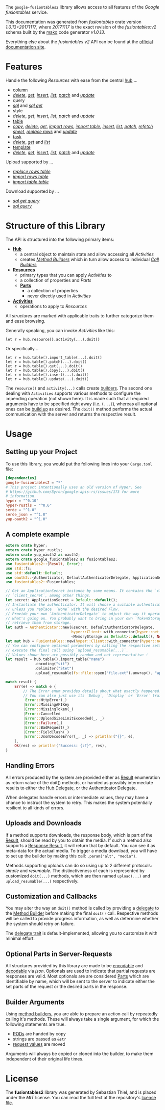 <!---
DO NOT EDIT !
This file was generated automatically from 'src/mako/api/README.md.mako'
DO NOT EDIT !
-->
The `google-fusiontables2` library allows access to all features of the *Google fusiontables* service.

This documentation was generated from *fusiontables* crate version *1.0.13+20171117*, where *20171117* is the exact revision of the *fusiontables:v2* schema built by the [mako](http://www.makotemplates.org/) code generator *v1.0.13*.

Everything else about the *fusiontables* *v2* API can be found at the
[official documentation site](https://developers.google.com/fusiontables).
# Features

Handle the following *Resources* with ease from the central [hub](https://docs.rs/google-fusiontables2/1.0.13+20171117/google_fusiontables2/struct.Fusiontables.html) ... 

* [column](https://docs.rs/google-fusiontables2/1.0.13+20171117/google_fusiontables2/struct.Column.html)
 * [*delete*](https://docs.rs/google-fusiontables2/1.0.13+20171117/google_fusiontables2/struct.ColumnDeleteCall.html), [*get*](https://docs.rs/google-fusiontables2/1.0.13+20171117/google_fusiontables2/struct.ColumnGetCall.html), [*insert*](https://docs.rs/google-fusiontables2/1.0.13+20171117/google_fusiontables2/struct.ColumnInsertCall.html), [*list*](https://docs.rs/google-fusiontables2/1.0.13+20171117/google_fusiontables2/struct.ColumnListCall.html), [*patch*](https://docs.rs/google-fusiontables2/1.0.13+20171117/google_fusiontables2/struct.ColumnPatchCall.html) and [*update*](https://docs.rs/google-fusiontables2/1.0.13+20171117/google_fusiontables2/struct.ColumnUpdateCall.html)
* query
 * [*sql*](https://docs.rs/google-fusiontables2/1.0.13+20171117/google_fusiontables2/struct.QuerySqlCall.html) and [*sql get*](https://docs.rs/google-fusiontables2/1.0.13+20171117/google_fusiontables2/struct.QuerySqlGetCall.html)
* style
 * [*delete*](https://docs.rs/google-fusiontables2/1.0.13+20171117/google_fusiontables2/struct.StyleDeleteCall.html), [*get*](https://docs.rs/google-fusiontables2/1.0.13+20171117/google_fusiontables2/struct.StyleGetCall.html), [*insert*](https://docs.rs/google-fusiontables2/1.0.13+20171117/google_fusiontables2/struct.StyleInsertCall.html), [*list*](https://docs.rs/google-fusiontables2/1.0.13+20171117/google_fusiontables2/struct.StyleListCall.html), [*patch*](https://docs.rs/google-fusiontables2/1.0.13+20171117/google_fusiontables2/struct.StylePatchCall.html) and [*update*](https://docs.rs/google-fusiontables2/1.0.13+20171117/google_fusiontables2/struct.StyleUpdateCall.html)
* [table](https://docs.rs/google-fusiontables2/1.0.13+20171117/google_fusiontables2/struct.Table.html)
 * [*copy*](https://docs.rs/google-fusiontables2/1.0.13+20171117/google_fusiontables2/struct.TableCopyCall.html), [*delete*](https://docs.rs/google-fusiontables2/1.0.13+20171117/google_fusiontables2/struct.TableDeleteCall.html), [*get*](https://docs.rs/google-fusiontables2/1.0.13+20171117/google_fusiontables2/struct.TableGetCall.html), [*import rows*](https://docs.rs/google-fusiontables2/1.0.13+20171117/google_fusiontables2/struct.TableImportRowCall.html), [*import table*](https://docs.rs/google-fusiontables2/1.0.13+20171117/google_fusiontables2/struct.TableImportTableCall.html), [*insert*](https://docs.rs/google-fusiontables2/1.0.13+20171117/google_fusiontables2/struct.TableInsertCall.html), [*list*](https://docs.rs/google-fusiontables2/1.0.13+20171117/google_fusiontables2/struct.TableListCall.html), [*patch*](https://docs.rs/google-fusiontables2/1.0.13+20171117/google_fusiontables2/struct.TablePatchCall.html), [*refetch sheet*](https://docs.rs/google-fusiontables2/1.0.13+20171117/google_fusiontables2/struct.TableRefetchSheetCall.html), [*replace rows*](https://docs.rs/google-fusiontables2/1.0.13+20171117/google_fusiontables2/struct.TableReplaceRowCall.html) and [*update*](https://docs.rs/google-fusiontables2/1.0.13+20171117/google_fusiontables2/struct.TableUpdateCall.html)
* [task](https://docs.rs/google-fusiontables2/1.0.13+20171117/google_fusiontables2/struct.Task.html)
 * [*delete*](https://docs.rs/google-fusiontables2/1.0.13+20171117/google_fusiontables2/struct.TaskDeleteCall.html), [*get*](https://docs.rs/google-fusiontables2/1.0.13+20171117/google_fusiontables2/struct.TaskGetCall.html) and [*list*](https://docs.rs/google-fusiontables2/1.0.13+20171117/google_fusiontables2/struct.TaskListCall.html)
* [template](https://docs.rs/google-fusiontables2/1.0.13+20171117/google_fusiontables2/struct.Template.html)
 * [*delete*](https://docs.rs/google-fusiontables2/1.0.13+20171117/google_fusiontables2/struct.TemplateDeleteCall.html), [*get*](https://docs.rs/google-fusiontables2/1.0.13+20171117/google_fusiontables2/struct.TemplateGetCall.html), [*insert*](https://docs.rs/google-fusiontables2/1.0.13+20171117/google_fusiontables2/struct.TemplateInsertCall.html), [*list*](https://docs.rs/google-fusiontables2/1.0.13+20171117/google_fusiontables2/struct.TemplateListCall.html), [*patch*](https://docs.rs/google-fusiontables2/1.0.13+20171117/google_fusiontables2/struct.TemplatePatchCall.html) and [*update*](https://docs.rs/google-fusiontables2/1.0.13+20171117/google_fusiontables2/struct.TemplateUpdateCall.html)


Upload supported by ...

* [*replace rows table*](https://docs.rs/google-fusiontables2/1.0.13+20171117/google_fusiontables2/struct.TableReplaceRowCall.html)
* [*import rows table*](https://docs.rs/google-fusiontables2/1.0.13+20171117/google_fusiontables2/struct.TableImportRowCall.html)
* [*import table table*](https://docs.rs/google-fusiontables2/1.0.13+20171117/google_fusiontables2/struct.TableImportTableCall.html)

Download supported by ...

* [*sql get query*](https://docs.rs/google-fusiontables2/1.0.13+20171117/google_fusiontables2/struct.QuerySqlGetCall.html)
* [*sql query*](https://docs.rs/google-fusiontables2/1.0.13+20171117/google_fusiontables2/struct.QuerySqlCall.html)



# Structure of this Library

The API is structured into the following primary items:

* **[Hub](https://docs.rs/google-fusiontables2/1.0.13+20171117/google_fusiontables2/struct.Fusiontables.html)**
    * a central object to maintain state and allow accessing all *Activities*
    * creates [*Method Builders*](https://docs.rs/google-fusiontables2/1.0.13+20171117/google_fusiontables2/trait.MethodsBuilder.html) which in turn
      allow access to individual [*Call Builders*](https://docs.rs/google-fusiontables2/1.0.13+20171117/google_fusiontables2/trait.CallBuilder.html)
* **[Resources](https://docs.rs/google-fusiontables2/1.0.13+20171117/google_fusiontables2/trait.Resource.html)**
    * primary types that you can apply *Activities* to
    * a collection of properties and *Parts*
    * **[Parts](https://docs.rs/google-fusiontables2/1.0.13+20171117/google_fusiontables2/trait.Part.html)**
        * a collection of properties
        * never directly used in *Activities*
* **[Activities](https://docs.rs/google-fusiontables2/1.0.13+20171117/google_fusiontables2/trait.CallBuilder.html)**
    * operations to apply to *Resources*

All *structures* are marked with applicable traits to further categorize them and ease browsing.

Generally speaking, you can invoke *Activities* like this:

```Rust,ignore
let r = hub.resource().activity(...).doit()
```

Or specifically ...

```ignore
let r = hub.table().import_table(...).doit()
let r = hub.table().patch(...).doit()
let r = hub.table().get(...).doit()
let r = hub.table().copy(...).doit()
let r = hub.table().insert(...).doit()
let r = hub.table().update(...).doit()
```

The `resource()` and `activity(...)` calls create [builders][builder-pattern]. The second one dealing with `Activities` 
supports various methods to configure the impending operation (not shown here). It is made such that all required arguments have to be 
specified right away (i.e. `(...)`), whereas all optional ones can be [build up][builder-pattern] as desired.
The `doit()` method performs the actual communication with the server and returns the respective result.

# Usage

## Setting up your Project

To use this library, you would put the following lines into your `Cargo.toml` file:

```toml
[dependencies]
google-fusiontables2 = "*"
# This project intentionally uses an old version of Hyper. See
# https://github.com/Byron/google-apis-rs/issues/173 for more
# information.
hyper = "^0.10"
hyper-rustls = "^0.6"
serde = "^1.0"
serde_json = "^1.0"
yup-oauth2 = "^1.0"
```

## A complete example

```Rust
extern crate hyper;
extern crate hyper_rustls;
extern crate yup_oauth2 as oauth2;
extern crate google_fusiontables2 as fusiontables2;
use fusiontables2::{Result, Error};
use std::fs;
use std::default::Default;
use oauth2::{Authenticator, DefaultAuthenticatorDelegate, ApplicationSecret, MemoryStorage};
use fusiontables2::Fusiontables;

// Get an ApplicationSecret instance by some means. It contains the `client_id` and 
// `client_secret`, among other things.
let secret: ApplicationSecret = Default::default();
// Instantiate the authenticator. It will choose a suitable authentication flow for you, 
// unless you replace  `None` with the desired Flow.
// Provide your own `AuthenticatorDelegate` to adjust the way it operates and get feedback about 
// what's going on. You probably want to bring in your own `TokenStorage` to persist tokens and
// retrieve them from storage.
let auth = Authenticator::new(&secret, DefaultAuthenticatorDelegate,
                              hyper::Client::with_connector(hyper::net::HttpsConnector::new(hyper_rustls::TlsClient::new())),
                              <MemoryStorage as Default>::default(), None);
let mut hub = Fusiontables::new(hyper::Client::with_connector(hyper::net::HttpsConnector::new(hyper_rustls::TlsClient::new())), auth);
// You can configure optional parameters by calling the respective setters at will, and
// execute the final call using `upload_resumable(...)`.
// Values shown here are possibly random and not representative !
let result = hub.table().import_table("name")
             .encoding("sit")
             .delimiter("Stet")
             .upload_resumable(fs::File::open("file.ext").unwrap(), "application/octet-stream".parse().unwrap());

match result {
    Err(e) => match e {
        // The Error enum provides details about what exactly happened.
        // You can also just use its `Debug`, `Display` or `Error` traits
         Error::HttpError(_)
        |Error::MissingAPIKey
        |Error::MissingToken(_)
        |Error::Cancelled
        |Error::UploadSizeLimitExceeded(_, _)
        |Error::Failure(_)
        |Error::BadRequest(_)
        |Error::FieldClash(_)
        |Error::JsonDecodeError(_, _) => println!("{}", e),
    },
    Ok(res) => println!("Success: {:?}", res),
}

```
## Handling Errors

All errors produced by the system are provided either as [Result](https://docs.rs/google-fusiontables2/1.0.13+20171117/google_fusiontables2/enum.Result.html) enumeration as return value of 
the doit() methods, or handed as possibly intermediate results to either the 
[Hub Delegate](https://docs.rs/google-fusiontables2/1.0.13+20171117/google_fusiontables2/trait.Delegate.html), or the [Authenticator Delegate](https://docs.rs/yup-oauth2/*/yup_oauth2/trait.AuthenticatorDelegate.html).

When delegates handle errors or intermediate values, they may have a chance to instruct the system to retry. This 
makes the system potentially resilient to all kinds of errors.

## Uploads and Downloads
If a method supports downloads, the response body, which is part of the [Result](https://docs.rs/google-fusiontables2/1.0.13+20171117/google_fusiontables2/enum.Result.html), should be
read by you to obtain the media.
If such a method also supports a [Response Result](https://docs.rs/google-fusiontables2/1.0.13+20171117/google_fusiontables2/trait.ResponseResult.html), it will return that by default.
You can see it as meta-data for the actual media. To trigger a media download, you will have to set up the builder by making
this call: `.param("alt", "media")`.

Methods supporting uploads can do so using up to 2 different protocols: 
*simple* and *resumable*. The distinctiveness of each is represented by customized 
`doit(...)` methods, which are then named `upload(...)` and `upload_resumable(...)` respectively.

## Customization and Callbacks

You may alter the way an `doit()` method is called by providing a [delegate](https://docs.rs/google-fusiontables2/1.0.13+20171117/google_fusiontables2/trait.Delegate.html) to the 
[Method Builder](https://docs.rs/google-fusiontables2/1.0.13+20171117/google_fusiontables2/trait.CallBuilder.html) before making the final `doit()` call. 
Respective methods will be called to provide progress information, as well as determine whether the system should 
retry on failure.

The [delegate trait](https://docs.rs/google-fusiontables2/1.0.13+20171117/google_fusiontables2/trait.Delegate.html) is default-implemented, allowing you to customize it with minimal effort.

## Optional Parts in Server-Requests

All structures provided by this library are made to be [encodable](https://docs.rs/google-fusiontables2/1.0.13+20171117/google_fusiontables2/trait.RequestValue.html) and 
[decodable](https://docs.rs/google-fusiontables2/1.0.13+20171117/google_fusiontables2/trait.ResponseResult.html) via *json*. Optionals are used to indicate that partial requests are responses 
are valid.
Most optionals are are considered [Parts](https://docs.rs/google-fusiontables2/1.0.13+20171117/google_fusiontables2/trait.Part.html) which are identifiable by name, which will be sent to 
the server to indicate either the set parts of the request or the desired parts in the response.

## Builder Arguments

Using [method builders](https://docs.rs/google-fusiontables2/1.0.13+20171117/google_fusiontables2/trait.CallBuilder.html), you are able to prepare an action call by repeatedly calling it's methods.
These will always take a single argument, for which the following statements are true.

* [PODs][wiki-pod] are handed by copy
* strings are passed as `&str`
* [request values](https://docs.rs/google-fusiontables2/1.0.13+20171117/google_fusiontables2/trait.RequestValue.html) are moved

Arguments will always be copied or cloned into the builder, to make them independent of their original life times.

[wiki-pod]: http://en.wikipedia.org/wiki/Plain_old_data_structure
[builder-pattern]: http://en.wikipedia.org/wiki/Builder_pattern
[google-go-api]: https://github.com/google/google-api-go-client

# License
The **fusiontables2** library was generated by Sebastian Thiel, and is placed 
under the *MIT* license.
You can read the full text at the repository's [license file][repo-license].

[repo-license]: https://github.com/Byron/google-apis-rsblob/master/LICENSE.md
